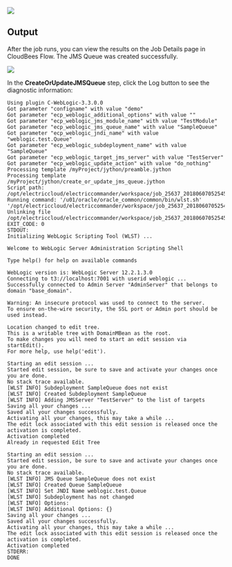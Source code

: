 <img src="../../plugins/EC-WebLogic/images/CreateOrUpdateJMSQueue/Form.png" />

## Output

After the job runs, you can view the results on the Job Details page in CloudBees Flow. The JMS Queue was created successfully.

<img src="../../plugins/EC-WebLogic/images/CreateOrUpdateJMSQueue/Summary.png" />

In the <b>CreateOrUpdateJMSQueue</b> step, click the Log button to see the diagnostic information:

    Using plugin C-WebLogic-3.3.0.0
    Got parameter "configname" with value "demo"
    Got parameter "ecp_weblogic_additional_options" with value ""
    Got parameter "ecp_weblogic_jms_module_name" with value "TestModule"
    Got parameter "ecp_weblogic_jms_queue_name" with value "SampleQueue"
    Got parameter "ecp_weblogic_jndi_name" with value "weblogic.test.Queue"
    Got parameter "ecp_weblogic_subdeployment_name" with value "SampleQueue"
    Got parameter "ecp_weblogic_target_jms_server" with value "TestServer"
    Got parameter "ecp_weblogic_update_action" with value "do_nothing"
    Processing template /myProject/jython/preamble.jython
    Processing template /myProject/jython/create_or_update_jms_queue.jython
    Script path: /opt/electriccloud/electriccommander/workspace/job_25637_20180607052545/exec_265381669060536.jython
    Running command: '/u01/oracle/oracle_common/common/bin/wlst.sh' '/opt/electriccloud/electriccommander/workspace/job_25637_20180607052545/exec_265381669060536.jython'
    Unlinking file /opt/electriccloud/electriccommander/workspace/job_25637_20180607052545/exec_265381669060536.jython
    EXIT_CODE: 0
    STDOUT:
    Initializing WebLogic Scripting Tool (WLST) ...

    Welcome to WebLogic Server Administration Scripting Shell

    Type help() for help on available commands

    WebLogic version is: WebLogic Server 12.2.1.3.0
    Connecting to t3://localhost:7001 with userid weblogic ...
    Successfully connected to Admin Server "AdminServer" that belongs to domain "base_domain".

    Warning: An insecure protocol was used to connect to the server.
    To ensure on-the-wire security, the SSL port or Admin port should be used instead.

    Location changed to edit tree.
    This is a writable tree with DomainMBean as the root.
    To make changes you will need to start an edit session via startEdit().
    For more help, use help('edit').

    Starting an edit session ...
    Started edit session, be sure to save and activate your changes once you are done.
    No stack trace available.
    [WLST INFO] Subdeployment SampleQueue does not exist
    [WLST INFO] Created Subdeployment SampleQueue
    [WLST INFO] Adding JMSServer "TestServer" to the list of targets
    Saving all your changes ...
    Saved all your changes successfully.
    Activating all your changes, this may take a while ...
    The edit lock associated with this edit session is released once the activation is completed.
    Activation completed
    Already in requested Edit Tree

    Starting an edit session ...
    Started edit session, be sure to save and activate your changes once you are done.
    No stack trace available.
    [WLST INFO] JMS Queue SampleQueue does not exist
    [WLST INFO] Created Queue SampleQueue
    [WLST INFO] Set JNDI Name weblogic.test.Queue
    [WLST INFO] Subdeployment has not changed
    [WLST INFO] Options:
    [WLST INFO] Additional Options: {}
    Saving all your changes ...
    Saved all your changes successfully.
    Activating all your changes, this may take a while ...
    The edit lock associated with this edit session is released once the activation is completed.
    Activation completed
    STDERR:
    DONE
